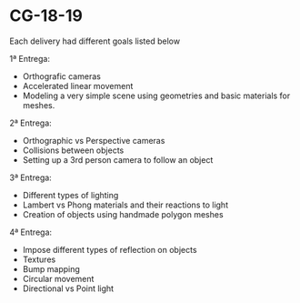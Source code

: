 # CG-18-19

Each delivery had different goals listed below

1ª Entrega:

- Orthografic cameras
- Accelerated linear movement
- Modeling a very simple scene using geometries and basic materials for meshes.

2ª Entrega:

- Orthographic vs Perspective cameras
- Collisions between objects
- Setting up a 3rd person camera to follow an object

3ª Entrega:

- Different types of lighting
- Lambert vs Phong materials and their reactions to light 
- Creation of objects using handmade polygon meshes

4ª Entrega:

- Impose different types of reflection on objects
- Textures
- Bump mapping
- Circular movement
- Directional vs Point light
